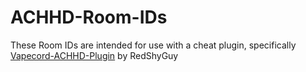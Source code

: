 # ACHHD-Room-IDs
These Room IDs are intended for use
with a cheat plugin, specifically
[Vapecord-ACHHD-Plugin](https://github.com/RedShyGuy/Vapecord-ACHHD-Plugin) by RedShyGuy
